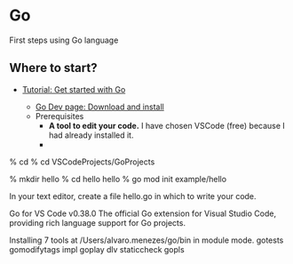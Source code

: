 # Go
First steps using Go language  

## Where to start?

* [Tutorial: Get started with Go][getting-started]

    * [Go Dev page: Download and install][download1]
    * Prerequisites
        * **A tool to edit your code.** I have chosen VSCode (free) because I had already installed it.
        * 


% cd
% cd VSCodeProjects/GoProjects

% mkdir hello
% cd hello
hello % go mod init example/hello

In your text editor, create a file hello.go in which to write your code.



Go for VS Code v0.38.0
The official Go extension for Visual Studio Code, providing rich language support for Go projects.

Installing 7 tools at /Users/alvaro.menezes/go/bin in module mode.
  gotests
  gomodifytags
  impl
  goplay
  dlv
  staticcheck
  gopls


[download1]: https://go.dev/doc/install
[getting-started]: https://go.dev/doc/tutorial/getting-started